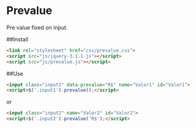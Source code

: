 # Prevalue
Pre value fixed on input.

##Install  
```html
<link rel="stylesheet" href="css/prevalue.css">  
<script src="js/jquery-3.1.1.js"></script>  
<script src="js/prevalue.js"></script>
```

##Use  
```html
<input class="input1" data-prevalue="R$" name="Valor1" id="Valor1">  
<script>$('.input1').prevalue();</script>  
```
or  
```html
<input class="input2" name="Valor2" id="Valor2">  
<script>$('.input2').prevalue('R$');</script>
```